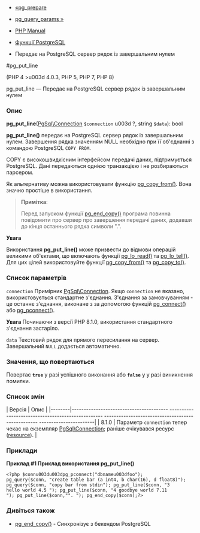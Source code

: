 - [«pg_prepare](function.pg-prepare.md)
- [pg_query_params »](function.pg-query-params.md)

- [PHP Manual](index.md)
- [Функції PostgreSQL](ref.pgsql.md)
- Передає на PostgreSQL сервер рядок із завершальним нулем

#pg_put_line

(PHP 4 \>u003d 4.0.3, PHP 5, PHP 7, PHP 8)

pg_put_line — Передає на PostgreSQL сервер рядок із завершальним нулем

### Опис

**pg_put_line**([PgSql\Connection](class.pgsql-connection.md)
`$connection` u003d ?, string `$data`): bool

**pg_put_line()** передає на PostgreSQL сервер рядок із завершальним
нулем. Завершення рядка значенням NULL необхідно при її об'єднанні з
командою PostgreSQL `COPY FROM`.

COPY є високошвидкісним інтерфейсом передачі даних,
підтримується PostgreSQL. Дані передаються однією транзакцією і не
розбираються парсером.

Як альтернативу можна використовувати функцію
[pg_copy_from()](function.pg-copy-from.md). Вона значно простіше в
використання.

> **Примітка**:
>
> Перед запуском функції [pg_end_copy()](function.pg-end-copy.md)
> програма повинна повідомити про сервер про завершення передачі даних,
> додавши до кінця останнього рядка символи "\.".

**Увага**

Використання **pg_put_line()** може призвести до відмови операцій
великими об'єктами, що включають функції
[pg_lo_read()](function.pg-lo-read.md) та
[pg_lo_tell()](function.pg-lo-tell.md). Для цих цілей використовуйте
функції [pg_copy_from()](function.pg-copy-from.md) та
[pg_copy_to()](function.pg-copy-to.md).

### Список параметрів

`connection`
Примірник [PgSql\Connection](class.pgsql-connection.md). Якщо
`connection` не вказано, використовується стандартне з'єднання.
З'єднання за замовчуванням - це останнє з'єднання, виконане з
за допомогою функцій [pg_connect()](function.pg-connect.md) або
[pg_pconnect()](function.pg-pconnect.md).

**Увага**
Починаючи з версії PHP 8.1.0, використання стандартного з'єднання
застаріло.

`data`
Текстовий рядок для прямого пересилання на сервер. Завершальний `NULL`
додається автоматично.

### Значення, що повертаються

Повертає **`true`** у разі успішного виконання або **`false`** у
у разі виникнення помилки.

### Список змін

| Версія | Опис |
|--------|---------------------------------------- -------------------------------------------------- -------------------------------------------------- -----------------------|
| 8.1.0 | Параметр `connection` тепер чекає на екземпляр [PgSql\Connection](class.pgsql-connection.md); раніше очікувався ресурс ([resource](language.types.resource.md)). |

### Приклади

**Приклад #1 Приклад використання **pg_put_line()****

` <?php $connu003du003dpg_pconnect("dbnameu003dfoo"); pg_query($conn, "create table bar (a int4, b char(16), d float8)"); pg_query($conn, "copy bar from stdin"); pg_put_line($conn, "3 hello world 4.5
"); pg_put_line($conn, "4 goodbye world 7.11
"); pg_put_line($conn,"".
"); pg_end_copy($conn);?> `

### Дивіться також

- [pg_end_copy()](function.pg-end-copy.md) - Синхронізує з
бекендом PostgreSQL
